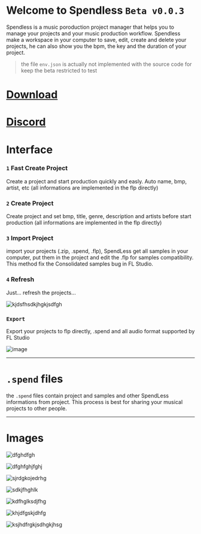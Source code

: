 # Welcome to Spendless `Beta v0.0.3`

Spendless is a music poroduction project manager that helps you to manage your projects and your music production workflow.
Spendless make a workspace in your computer to save, edit, create and delete your projects, he can also show you the bpm, the key and the duration of your project.

> the file `env.json` is actually not implemented with the source code for keep the beta restricted to test



# [Download](https://github.com/Naaikho/spendless/releases/tag/0.0.3)

# [Discord](https://discord.gg/tHURqGNPq8)



# Interface
### `1` Fast Create Project
Create a project and start production quickly and easly. Auto name, bmp, artist, etc (all informations are implemented in the flp directly)

### `2` Create Project
Create project and set bmp, title, genre, description and artists before start production (all informations are implemented in the flp directly)

### `3` Import Project
import your  projects (.zip, .spend, .flp), SpendLess get all samples in your computer, put them in the project and edit the .flp for samples compatibility.
This method fix the Consolidated samples bug in FL Studio.

### `4` Refresh
Just... refresh the projects...

![kjdsfhsdkjhgkjsdfgh](https://user-images.githubusercontent.com/62458713/197154545-fb186326-ec84-4aae-b66c-e5d0f1348247.png)

### `Export`
Export your projects to flp directly, .spend and all audio format supported by FL Studio

![image](https://user-images.githubusercontent.com/62458713/197156166-1508bdb6-951d-4d20-8d34-27fcf0ac2eca.png)

---

# `.spend` files
the `.spend` files contain project and samples and other SpendLess informations from project.
This process is best for sharing your musical projects to other people.

---

# Images
![dfghdfgh](https://user-images.githubusercontent.com/62458713/197154526-dd6b80aa-786c-47f6-93d2-ccfbd4620b09.png)

![dfghfghjfghj](https://user-images.githubusercontent.com/62458713/197154528-90628e7e-b87b-41af-9b39-774c1ec5a8e1.png)

![sjrdgkojedrhg](https://user-images.githubusercontent.com/62458713/197154531-42697ba6-2dc1-4b52-bfb0-50ebed2c60c4.png)

![sdkjfhghlk](https://user-images.githubusercontent.com/62458713/197154536-a1b3dc92-2eb8-43ad-9f61-9e6dc3a093b9.png)

![kdfhglksdjfhg](https://user-images.githubusercontent.com/62458713/197154539-05a28c18-b0a7-461e-8868-c89ab1fe12e8.png)

![khjdfgskjdhfg](https://user-images.githubusercontent.com/62458713/197154541-86001abd-f2db-4ee9-8873-f206e5af38e9.png)

![ksjhdfrgkjsdhgkjhsg](https://user-images.githubusercontent.com/62458713/197154543-c81e3693-232c-4d37-87ff-be7b07ef6db8.png)
